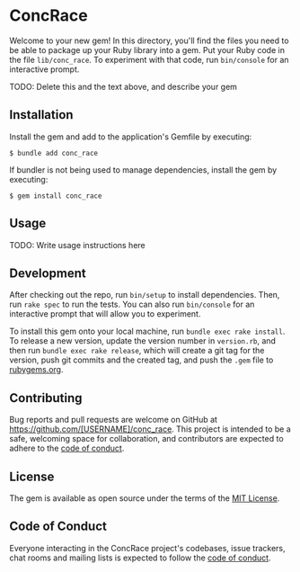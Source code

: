 # ConcRace

Welcome to your new gem! In this directory, you'll find the files you need to be able to package up your Ruby library into a gem. Put your Ruby code in the file `lib/conc_race`. To experiment with that code, run `bin/console` for an interactive prompt.

TODO: Delete this and the text above, and describe your gem

## Installation

Install the gem and add to the application's Gemfile by executing:

    $ bundle add conc_race

If bundler is not being used to manage dependencies, install the gem by executing:

    $ gem install conc_race

## Usage

TODO: Write usage instructions here

## Development

After checking out the repo, run `bin/setup` to install dependencies. Then, run `rake spec` to run the tests. You can also run `bin/console` for an interactive prompt that will allow you to experiment.

To install this gem onto your local machine, run `bundle exec rake install`. To release a new version, update the version number in `version.rb`, and then run `bundle exec rake release`, which will create a git tag for the version, push git commits and the created tag, and push the `.gem` file to [rubygems.org](https://rubygems.org).

## Contributing

Bug reports and pull requests are welcome on GitHub at https://github.com/[USERNAME]/conc_race. This project is intended to be a safe, welcoming space for collaboration, and contributors are expected to adhere to the [code of conduct](https://github.com/[USERNAME]/conc_race/blob/master/CODE_OF_CONDUCT.md).

## License

The gem is available as open source under the terms of the [MIT License](https://opensource.org/licenses/MIT).

## Code of Conduct

Everyone interacting in the ConcRace project's codebases, issue trackers, chat rooms and mailing lists is expected to follow the [code of conduct](https://github.com/[USERNAME]/conc_race/blob/master/CODE_OF_CONDUCT.md).
